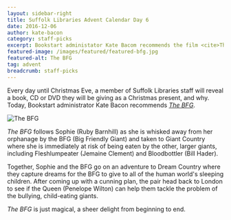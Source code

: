 ```yaml
---
layout: sidebar-right
title: Suffolk Libraries Advent Calendar Day 6
date: 2016-12-06
author: kate-bacon
category: staff-picks
excerpt: Bookstart administator Kate Bacom recommends the film <cite>The BFG</cite>.
featured-image: /images/featured/featured-bfg.jpg
featured-alt: The BFG
tag: advent
breadcrumb: staff-picks
---
```


Every day until Christmas Eve, a member of Suffolk Libraries staff will reveal a book, CD or DVD they will be giving as a Christmas present, and why. Today, Bookstart administrator Kate Bacon recommends <a href="https://suffolk.spydus.co.uk/cgi-bin/spydus.exe/ENQ/OPAC/BIBENQ?BRN=2052114"><cite>The BFG</cite></a>.

![The BFG](/images/featured/featured-bfg.jpg)

<cite>The BFG</cite> follows Sophie (Ruby Barnhill) as she is whisked away from her orphanage by the BFG (Big Friendly Giant) and taken to Giant Country where she is immediately at risk of being eaten by the other, larger giants, including Fleshlumpeater (Jemaine Clement) and Bloodbottler (Bill Hader).

Together, Sophie and the BFG go on an adventure to Dream Country where they capture dreams for the BFG to give to all of the human world's sleeping children. After coming up with a cunning plan, the pair head back to London to see if the Queen (Penelope Wilton) can help them tackle the problem of the bullying, child-eating giants.

<cite>The BFG</cite> is just magical, a sheer delight from beginning to end.
